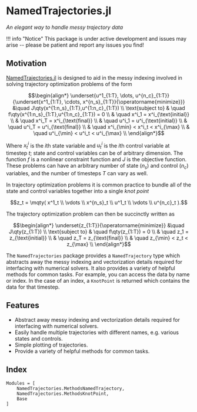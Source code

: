# NamedTrajectories.jl

*An elegant way to handle messy trajectory data*

!!! info "Notice"
    This package is under active development and issues may arise -- please be patient and report any issues you find!  

## Motivation

[NamedTrajectories.jl](https://github.com/aarontrowbridge/NamedTrajectories.jl) is designed to aid in the messy indexing involved in solving trajectory optimization problems of the form

```math
\begin{align*}
\underset{u^1_{1:T}, \dots, u^{n_c}_{1:T}}{\underset{x^1_{1:T}, \cdots, x^{n_s}_{1:T}}{\operatorname{minimize}}} &\quad J\qty(x^{1:n_s}_{1:T},u^{1:n_c}_{1:T}) \\
\text{subject to} & \quad f\qty(x^{1:n_s}_{1:T},u^{1:n_c}_{1:T}) = 0 \\
& \quad x^i_1 = x^i_{\text{initial}} \\
& \quad x^i_T = x^i_{\text{final}} \\
& \quad u^i_1 = u^i_{\text{initial}} \\
& \quad u^i_T = u^i_{\text{final}} \\
& \quad x^i_{\min} < x^i_t < x^i_{\max} \\
& \quad u^i_{\min} < u^i_t < u^i_{\max} \\
\end{align*}
```

Where $x^i_t$ is the $i$th state variable and $u^i_t$ is the $i$th control variable at timestep $t$; state and control variables can be of arbitrary dimension. The function $f$ is a nonlinear constraint function and $J$ is the objective function. These problems can have an arbitrary number of state ($n_s$) and control ($n_c$) variables, and the number of timesteps $T$ can vary as well.  

In trajectory optimization problems it is common practice to bundle all of the state and control variables together into a single *knot point*

```math
z_t = \mqty(
    x^1_t \\
    \vdots \\
    x^{n_s}_t \\
    u^1_t \\
    \vdots \\
    u^{n_c}_t
).
```

The trajectory optimization problem can then be succinctly written as

```math
\begin{align*}
\underset{z_{1:T}}{\operatorname{minimize}} &\quad J\qty(z_{1:T}) \\
\text{subject to} & \quad f\qty(z_{1:T}) = 0 \\
& \quad z_1 = z_{\text{initial}} \\
& \quad z_T = z_{\text{final}} \\
& \quad z_{\min} < z_t < z_{\max} \\
\end{align*}
```

The `NamedTrajectories` package provides a `NamedTrajectory` type which abstracts away the messy indexing and vectorization details required for interfacing with numerical solvers.  It also provides a variety of helpful methods for common tasks.  For example, you can access the data by name or index.  In the case of an index, a `KnotPoint` is returned which contains the data for that timestep.


## Features

- Abstract away messy indexing and vectorization details required for interfacing with numerical solvers.
- Easily handle multiple trajectories with different names, e.g. various states and controls.
- Simple plotting of trajectories.
- Provide a variety of helpful methods for common tasks.


## Index

```@index
Modules = [
    NamedTrajectories.MethodsNamedTrajectory, 
    NamedTrajectories.MethodsKnotPoint,
    Base
]
```

